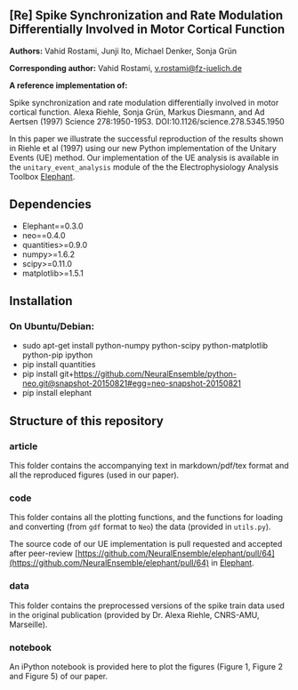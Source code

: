 
##  [Re] Spike Synchronization and Rate Modulation Differentially Involved in Motor Cortical Function

**Authors:** Vahid Rostami, Junji Ito, Michael Denker, Sonja Gr&uuml;n

**Corresponding author:** Vahid Rostami, v.rostami@fz-juelich.de

**A reference implementation of:**

Spike synchronization and rate modulation differentially involved in motor cortical function. Alexa Riehle, Sonja Gr&uuml;n, Markus Diesmann, and Ad Aertsen (1997) Science 278:1950-1953. DOI:10.1126/science.278.5345.1950


In this paper we illustrate the successful reproduction of the results shown in Riehle et al (1997) using our new Python implementation of the Unitary Events (UE) method. Our implementation of the UE analysis is available in the `unitary_event_analysis` module of the the Electrophysiology Analysis Toolbox [Elephant](https://github.com/NeuralEnsemble/elephant).

## Dependencies

- Elephant==0.3.0
- neo==0.4.0
- quantities>=0.9.0
- numpy>=1.6.2
- scipy>=0.11.0
- matplotlib>=1.5.1

## Installation
### On Ubuntu/Debian:
- sudo apt-get install python-numpy python-scipy python-matplotlib python-pip ipython
- pip install quantities
- pip install git+https://github.com/NeuralEnsemble/python-neo.git@snapshot-20150821#egg=neo-snapshot-20150821
- pip install elephant



## Structure of this repository

### article
This folder contains the accompanying text in markdown/pdf/tex format and all the reproduced figures (used in our paper).

### code
This folder contains all the plotting functions, and the functions for loading and converting (from `gdf` format to `Neo`) the data (provided in `utils.py`). 

The source code of our UE implementation is pull requested and accepted after peer-review [https://github.com/NeuralEnsemble/elephant/pull/64](https://github.com/NeuralEnsemble/elephant/pull/64) in [Elephant](https://github.com/NeuralEnsemble/elephant).

### data
This folder contains the preprocessed versions of the spike train data used in the original publication (provided by Dr. Alexa Riehle, CNRS-AMU, Marseille).

### notebook
An iPython notebook is provided here to plot the figures (Figure 1, Figure 2 and Figure 5) of our paper.


